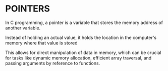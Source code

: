 # POINTERS

In C programming, a pointer is a variable that stores the memory address of another variable.

Instead of holding an actual value, it holds the location in the computer's memory where that value is stored

This allows for direct manipulation of data in memory, which can be crucial for tasks like dynamic memory allocation, efficient array traversal, and passing arguments by reference to functions.


